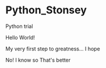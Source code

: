 # Python_Stonsey
Python trial

Hello World!

My very first step to greatness...
I hope

No! I know so
That's better
